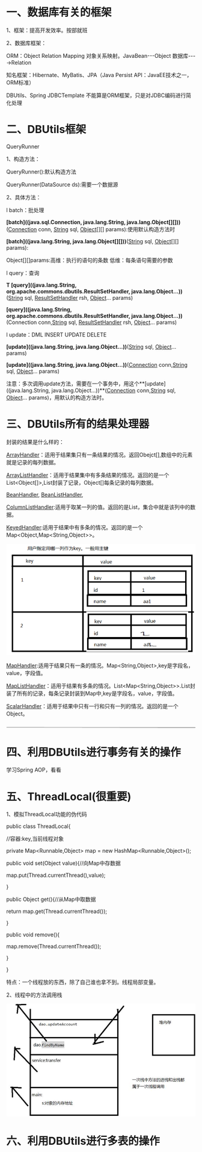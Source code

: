 # 一、数据库有关的框架

1、框架：提高开发效率。按部就班

2、数据库框架：

ORM：Object Relation Mapping 对象关系映射。JavaBean---Object 数据库---->Relation

知名框架：Hibernate、MyBatis、JPA（Java Persist API：JavaEE技术之一，ORM标准）

 

DBUtils、Spring JDBCTemplate 不能算是ORM框架，只是对JDBC编码进行简化处理

# 二、DBUtils框架

QueryRunner

1、构造方法：

QueryRunner():默认构造方法

QueryRunner(DataSource ds):需要一个数据源

2、具体方法：

l batch：批处理

**[batch]((java.sql.Connection, java.lang.String, java.lang.Object[][]))**([Connection]() conn, [String]() sql, [Object]()[][] params):使用默认构造方法时

**[batch]((java.lang.String, java.lang.Object[][]))**([String]() sql, [Object]()[][] params):

Object[][]params:高维：执行的语句的条数 低维：每条语句需要的参数

 

l query：查询

**<T> T [query]((java.lang.String, org.apache.commons.dbutils.ResultSetHandler, java.lang.Object...))**([String]() sql, [ResultSetHandler]()<T> rsh, [Object]()... params)

**[query]((java.lang.String, org.apache.commons.dbutils.ResultSetHandler, java.lang.Object...))**(Connection conn,[String]() sql, [ResultSetHandler]()<T> rsh, [Object]()... params)

 

l update：DML INSERT UPDATE DELETE

**[update]((java.lang.String, java.lang.Object...))**([String]() sql, [Object]()... params)

**[update]((java.lang.String, java.lang.Object...))**([Connection]() conn,[String]() sql, [Object]()... params)

 

 

注意：多次调用update方法，需要在一个事务中，用这个**[update]((java.lang.String, java.lang.Object...))**([Connection]() conn,[String]() sql, [Object]()... params)，用默认的构造方法时。

 

# 三、DBUtils所有的结果处理器

封装的结果是什么样的：

[ArrayHandler]()：适用于结果集只有一条结果的情况。返回Obejct[],数组中的元素就是记录的每列数据。

[ArrayListHandler]()：适用于结果集中有多条结果的情况。返回的是一个List<Object[]>,List封装了记录，Object[]每条记录的每列数据。

[BeanHandler](), [BeanListHandler](),

[ColumnListHandler]():适用于取某一列的值。返回的是List<Object>，集合中就是该列中的数据。

[KeyedHandler]():适用于结果中有多条的情况。返回的是一个Map<Object,Map<String,Object>>。

![img](DBUtils/clip_image001.png)

[MapHandler]():适用于结果只有一条的情况。Map<String,Object>,key是字段名，value，字段值。

[MapListHandler]()：适用于结果有多条的情况。List<Map<String,Object>>.List封装了所有的记录，每条记录封装到Map中,key是字段名，value，字段值。

 

[ScalarHandler]()：适用于结果中只有一行和只有一列的情况。返回的是一个Object。

![img](DBUtils/clip_image002.png)

 

# 四、利用DBUtils进行事务有关的操作

学习Spring AOP，看看

# 五、ThreadLocal(很重要)

1、模拟ThreadLocal功能的伪代码

public class ThreadLocal{

//容器:key,当前线程对象

private Map<Runnable,Object> map = new HashMap<Runnable,Object>();

public void set(Object value){//向Map中存数据

map.put(Thread.currentThread(),value);

}

public Object get(){//从Map中取数据

return map.get(Thread.currentThread());

}

public void remove(){

map.remove(Thread.currentThread());

}

}

特点：一个线程放的东西，除了自己谁也拿不到。线程局部变量。

2、线程中的方法调用栈

![img](DBUtils/clip_image004.jpg)

# 六、利用DBUtils进行多表的操作

 